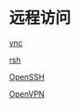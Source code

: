 # 远程访问

[vnc](vnc/vnc.md "vnc")

[rsh](rsh/rsh.md "rsh")

[OpenSSH](OpenSSH/OpenSSH.md "OpenSSH")

[OpenVPN](OpenVPN/OpenVPN.md "OpenVPN")
